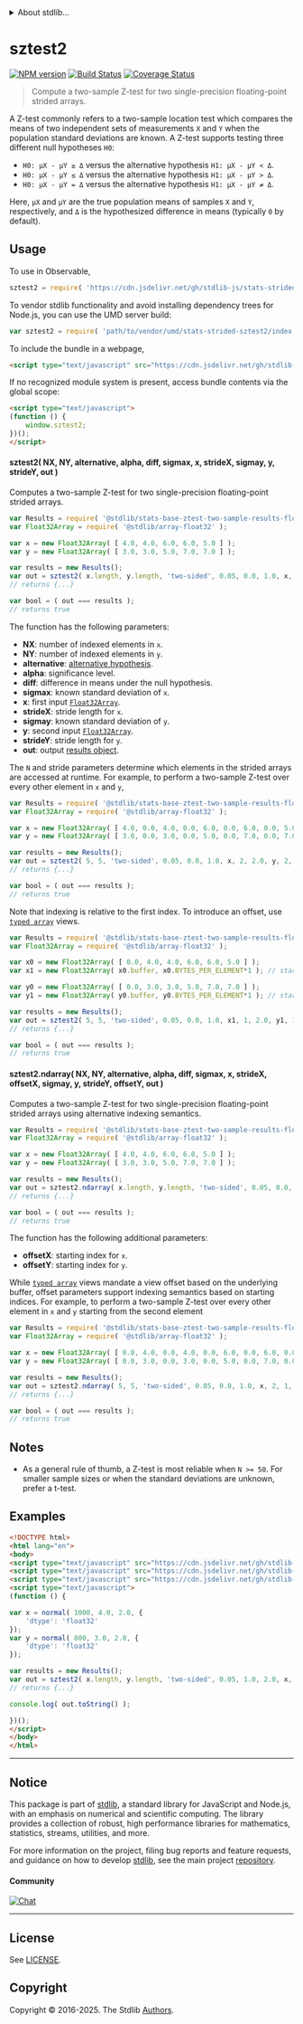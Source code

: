 <!--

@license Apache-2.0

Copyright (c) 2025 The Stdlib Authors.

Licensed under the Apache License, Version 2.0 (the "License");
you may not use this file except in compliance with the License.
You may obtain a copy of the License at

   http://www.apache.org/licenses/LICENSE-2.0

Unless required by applicable law or agreed to in writing, software
distributed under the License is distributed on an "AS IS" BASIS,
WITHOUT WARRANTIES OR CONDITIONS OF ANY KIND, either express or implied.
See the License for the specific language governing permissions and
limitations under the License.

-->

<!-- lint disable max-heading-length -->


<details>
  <summary>
    About stdlib...
  </summary>
  <p>We believe in a future in which the web is a preferred environment for numerical computation. To help realize this future, we've built stdlib. stdlib is a standard library, with an emphasis on numerical and scientific computation, written in JavaScript (and C) for execution in browsers and in Node.js.</p>
  <p>The library is fully decomposable, being architected in such a way that you can swap out and mix and match APIs and functionality to cater to your exact preferences and use cases.</p>
  <p>When you use stdlib, you can be absolutely certain that you are using the most thorough, rigorous, well-written, studied, documented, tested, measured, and high-quality code out there.</p>
  <p>To join us in bringing numerical computing to the web, get started by checking us out on <a href="https://github.com/stdlib-js/stdlib">GitHub</a>, and please consider <a href="https://opencollective.com/stdlib">financially supporting stdlib</a>. We greatly appreciate your continued support!</p>
</details>

# sztest2

[![NPM version][npm-image]][npm-url] [![Build Status][test-image]][test-url] [![Coverage Status][coverage-image]][coverage-url] <!-- [![dependencies][dependencies-image]][dependencies-url] -->

> Compute a two-sample Z-test for two single-precision floating-point strided arrays.

<section class="intro">

A Z-test commonly refers to a two-sample location test which compares the means of two independent sets of measurements `X` and `Y` when the population standard deviations are known. A Z-test supports testing three different null hypotheses `H0`:

-   `H0: μX - μY ≥ Δ` versus the alternative hypothesis `H1: μX - μY < Δ`.
-   `H0: μX - μY ≤ Δ` versus the alternative hypothesis `H1: μX - μY > Δ`.
-   `H0: μX - μY = Δ` versus the alternative hypothesis `H1: μX - μY ≠ Δ`.

Here, `μX` and `μY` are the true population means of samples `X` and `Y`, respectively, and `Δ` is the hypothesized difference in means (typically `0` by default).

</section>

<!-- /.intro -->



<section class="usage">

## Usage

To use in Observable,

```javascript
sztest2 = require( 'https://cdn.jsdelivr.net/gh/stdlib-js/stats-strided-sztest2@umd/browser.js' )
```

To vendor stdlib functionality and avoid installing dependency trees for Node.js, you can use the UMD server build:

```javascript
var sztest2 = require( 'path/to/vendor/umd/stats-strided-sztest2/index.js' )
```

To include the bundle in a webpage,

```html
<script type="text/javascript" src="https://cdn.jsdelivr.net/gh/stdlib-js/stats-strided-sztest2@umd/browser.js"></script>
```

If no recognized module system is present, access bundle contents via the global scope:

```html
<script type="text/javascript">
(function () {
    window.sztest2;
})();
</script>
```

#### sztest2( NX, NY, alternative, alpha, diff, sigmax, x, strideX, sigmay, y, strideY, out )

Computes a two-sample Z-test for two single-precision floating-point strided arrays.

```javascript
var Results = require( '@stdlib/stats-base-ztest-two-sample-results-float32' );
var Float32Array = require( '@stdlib/array-float32' );

var x = new Float32Array( [ 4.0, 4.0, 6.0, 6.0, 5.0 ] );
var y = new Float32Array( [ 3.0, 3.0, 5.0, 7.0, 7.0 ] );

var results = new Results();
var out = sztest2( x.length, y.length, 'two-sided', 0.05, 0.0, 1.0, x, 1, 2.0, y, 1, results );
// returns {...}

var bool = ( out === results );
// returns true
```

The function has the following parameters:

-   **NX**: number of indexed elements in `x`.
-   **NY**: number of indexed elements in `y`.
-   **alternative**: [alternative hypothesis][@stdlib/stats/base/ztest/alternatives].
-   **alpha**: significance level.
-   **diff**: difference in means under the null hypothesis.
-   **sigmax**: known standard deviation of `x`.
-   **x**: first input [`Float32Array`][@stdlib/array/float32].
-   **strideX**: stride length for `x`.
-   **sigmay**: known standard deviation of `y`.
-   **y**: second input [`Float32Array`][@stdlib/array/float32].
-   **strideY**: stride length for `y`.
-   **out**: output [results object][@stdlib/stats/base/ztest/two-sample/results/float32].

The `N` and stride parameters determine which elements in the strided arrays are accessed at runtime. For example, to perform a two-sample Z-test over every other element in `x` and `y`,

```javascript
var Results = require( '@stdlib/stats-base-ztest-two-sample-results-float32' );
var Float32Array = require( '@stdlib/array-float32' );

var x = new Float32Array( [ 4.0, 0.0, 4.0, 0.0, 6.0, 0.0, 6.0, 0.0, 5.0, 0.0 ] );
var y = new Float32Array( [ 3.0, 0.0, 3.0, 0.0, 5.0, 0.0, 7.0, 0.0, 7.0, 0.0 ] );

var results = new Results();
var out = sztest2( 5, 5, 'two-sided', 0.05, 0.0, 1.0, x, 2, 2.0, y, 2, results );
// returns {...}

var bool = ( out === results );
// returns true
```

Note that indexing is relative to the first index. To introduce an offset, use [`typed array`][mdn-typed-array] views.

<!-- eslint-disable stdlib/capitalized-comments -->

```javascript
var Results = require( '@stdlib/stats-base-ztest-two-sample-results-float32' );
var Float32Array = require( '@stdlib/array-float32' );

var x0 = new Float32Array( [ 0.0, 4.0, 4.0, 6.0, 6.0, 5.0 ] );
var x1 = new Float32Array( x0.buffer, x0.BYTES_PER_ELEMENT*1 ); // start at 2nd element

var y0 = new Float32Array( [ 0.0, 3.0, 3.0, 5.0, 7.0, 7.0 ] );
var y1 = new Float32Array( y0.buffer, y0.BYTES_PER_ELEMENT*1 ); // start at 2nd element

var results = new Results();
var out = sztest2( 5, 5, 'two-sided', 0.05, 0.0, 1.0, x1, 1, 2.0, y1, 1, results );
// returns {...}

var bool = ( out === results );
// returns true
```

#### sztest2.ndarray( NX, NY, alternative, alpha, diff, sigmax, x, strideX, offsetX, sigmay, y, strideY, offsetY, out )

Computes a two-sample Z-test for two single-precision floating-point strided arrays using alternative indexing semantics.

```javascript
var Results = require( '@stdlib/stats-base-ztest-two-sample-results-float32' );
var Float32Array = require( '@stdlib/array-float32' );

var x = new Float32Array( [ 4.0, 4.0, 6.0, 6.0, 5.0 ] );
var y = new Float32Array( [ 3.0, 3.0, 5.0, 7.0, 7.0 ] );

var results = new Results();
var out = sztest2.ndarray( x.length, y.length, 'two-sided', 0.05, 0.0, 1.0, x, 1, 0, 2.0, y, 1, 0, results );
// returns {...}

var bool = ( out === results );
// returns true
```

The function has the following additional parameters:

-   **offsetX**: starting index for `x`.
-   **offsetY**: starting index for `y`.

While [`typed array`][mdn-typed-array] views mandate a view offset based on the underlying buffer, offset parameters support indexing semantics based on starting indices. For example, to perform a two-sample Z-test over every other element in `x` and `y` starting from the second element

```javascript
var Results = require( '@stdlib/stats-base-ztest-two-sample-results-float32' );
var Float32Array = require( '@stdlib/array-float32' );

var x = new Float32Array( [ 0.0, 4.0, 0.0, 4.0, 0.0, 6.0, 0.0, 6.0, 0.0, 5.0 ] );
var y = new Float32Array( [ 0.0, 3.0, 0.0, 3.0, 0.0, 5.0, 0.0, 7.0, 0.0, 7.0 ] );

var results = new Results();
var out = sztest2.ndarray( 5, 5, 'two-sided', 0.05, 0.0, 1.0, x, 2, 1, 2.0, y, 2, 1, results );
// returns {...}

var bool = ( out === results );
// returns true
```

</section>

<!-- /.usage -->

<section class="notes">

## Notes

-   As a general rule of thumb, a Z-test is most reliable when `N >= 50`. For smaller sample sizes or when the standard deviations are unknown, prefer a t-test.

</section>

<!-- /.notes -->

<section class="examples">

## Examples

<!-- eslint no-undef: "error" -->

```html
<!DOCTYPE html>
<html lang="en">
<body>
<script type="text/javascript" src="https://cdn.jsdelivr.net/gh/stdlib-js/stats-base-ztest-two-sample-results-float32@umd/browser.js"></script>
<script type="text/javascript" src="https://cdn.jsdelivr.net/gh/stdlib-js/random-array-normal@umd/browser.js"></script>
<script type="text/javascript" src="https://cdn.jsdelivr.net/gh/stdlib-js/stats-strided-sztest2@umd/browser.js"></script>
<script type="text/javascript">
(function () {

var x = normal( 1000, 4.0, 2.0, {
    'dtype': 'float32'
});
var y = normal( 800, 3.0, 2.0, {
    'dtype': 'float32'
});

var results = new Results();
var out = sztest2( x.length, y.length, 'two-sided', 0.05, 1.0, 2.0, x, 1, 2.0, y, 1, results );
// returns {...}

console.log( out.toString() );

})();
</script>
</body>
</html>
```

</section>

<!-- /.examples -->

<!-- C interface documentation. -->



<section class="references">

</section>

<!-- /.references -->

<!-- Section for related `stdlib` packages. Do not manually edit this section, as it is automatically populated. -->

<section class="related">

</section>

<!-- /.related -->

<!-- Section for all links. Make sure to keep an empty line after the `section` element and another before the `/section` close. -->


<section class="main-repo" >

* * *

## Notice

This package is part of [stdlib][stdlib], a standard library for JavaScript and Node.js, with an emphasis on numerical and scientific computing. The library provides a collection of robust, high performance libraries for mathematics, statistics, streams, utilities, and more.

For more information on the project, filing bug reports and feature requests, and guidance on how to develop [stdlib][stdlib], see the main project [repository][stdlib].

#### Community

[![Chat][chat-image]][chat-url]

---

## License

See [LICENSE][stdlib-license].


## Copyright

Copyright &copy; 2016-2025. The Stdlib [Authors][stdlib-authors].

</section>

<!-- /.stdlib -->

<!-- Section for all links. Make sure to keep an empty line after the `section` element and another before the `/section` close. -->

<section class="links">

[npm-image]: http://img.shields.io/npm/v/@stdlib/stats-strided-sztest2.svg
[npm-url]: https://npmjs.org/package/@stdlib/stats-strided-sztest2

[test-image]: https://github.com/stdlib-js/stats-strided-sztest2/actions/workflows/test.yml/badge.svg?branch=main
[test-url]: https://github.com/stdlib-js/stats-strided-sztest2/actions/workflows/test.yml?query=branch:main

[coverage-image]: https://img.shields.io/codecov/c/github/stdlib-js/stats-strided-sztest2/main.svg
[coverage-url]: https://codecov.io/github/stdlib-js/stats-strided-sztest2?branch=main

<!--

[dependencies-image]: https://img.shields.io/david/stdlib-js/stats-strided-sztest2.svg
[dependencies-url]: https://david-dm.org/stdlib-js/stats-strided-sztest2/main

-->

[chat-image]: https://img.shields.io/gitter/room/stdlib-js/stdlib.svg
[chat-url]: https://app.gitter.im/#/room/#stdlib-js_stdlib:gitter.im

[stdlib]: https://github.com/stdlib-js/stdlib

[stdlib-authors]: https://github.com/stdlib-js/stdlib/graphs/contributors

[umd]: https://github.com/umdjs/umd
[es-module]: https://developer.mozilla.org/en-US/docs/Web/JavaScript/Guide/Modules

[deno-url]: https://github.com/stdlib-js/stats-strided-sztest2/tree/deno
[deno-readme]: https://github.com/stdlib-js/stats-strided-sztest2/blob/deno/README.md
[umd-url]: https://github.com/stdlib-js/stats-strided-sztest2/tree/umd
[umd-readme]: https://github.com/stdlib-js/stats-strided-sztest2/blob/umd/README.md
[esm-url]: https://github.com/stdlib-js/stats-strided-sztest2/tree/esm
[esm-readme]: https://github.com/stdlib-js/stats-strided-sztest2/blob/esm/README.md
[branches-url]: https://github.com/stdlib-js/stats-strided-sztest2/blob/main/branches.md

[stdlib-license]: https://raw.githubusercontent.com/stdlib-js/stats-strided-sztest2/main/LICENSE

[@stdlib/array/float32]: https://github.com/stdlib-js/array-float32/tree/umd

[@stdlib/stats/base/ztest/alternatives]: https://github.com/stdlib-js/stats-base-ztest-alternatives/tree/umd

[@stdlib/stats/base/ztest/two-sample/results/float32]: https://github.com/stdlib-js/stats-base-ztest-two-sample-results-float32/tree/umd

[mdn-typed-array]: https://developer.mozilla.org/en-US/docs/Web/JavaScript/Reference/Global_Objects/TypedArray

</section>

<!-- /.links -->
